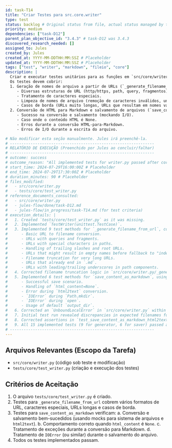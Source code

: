 ```yaml
---
id: task-T14
title: "Criar Testes para src.core.writer"
type: test
status: backlog # Original status from file, actual status managed by task-index.md
priority: medium
dependencies: ["task-D12"]
parent_plan_objective_id: "3.4.3" # task-D12 was 3.4.3
discovered_research_needed: []
assigned_to: Jules
created_by: Jules
created_at: YYYY-MM-DDTHH:MM:SSZ # Placeholder
updated_at: YYYY-MM-DDTHH:MM:SSZ # Placeholder
tags: ["test", "writer", "markdown", "fileio", "core"]
description: |
  Criar e executar testes unitários para as funções em `src/core/writer.py`.
  Os testes devem cobrir:
  1. Geração de nomes de arquivo a partir de URLs (`_generate_filename_from_url`).
     - Diversas estruturas de URL (http/https, path, query, fragmentos).
     - Tratamento de caracteres especiais.
     - Limpeza de nomes de arquivo (remoção de caracteres inválidos, underscores).
     - Casos de borda (URLs muito longas, URLs que resultam em nomes vazios).
  2. Conversão de HTML para Markdown e salvamento de arquivos (`save_content_as_markdown`).
     - Sucesso na conversão e salvamento (mockando I/O).
     - Caso onde o conteúdo HTML é None.
     - Erros durante a conversão HTML-para-Markdown.
     - Erros de I/O durante a escrita do arquivo.

# Não modificar esta seção manualmente. Jules irá preenchê-la.
# ---------------------------------------------------------------
# RELATÓRIO DE EXECUÇÃO (Preenchido por Jules ao concluir/falhar)
# ---------------------------------------------------------------
# outcome: success
# outcome_reason: "All implemented tests for writer.py passed after corrections to tests and a minor fix in writer.py."
# start_time: 2024-07-29T16:00:00Z # Placeholder
# end_time: 2024-07-29T17:30:00Z # Placeholder
# duration_minutes: 90 # Placeholder
# files_modified:
#   - src/core/writer.py
#   - tests/core/test_writer.py
# reference_documents_consulted:
#   - src/core/writer.py
#   - jules-flow/done/task-D12.md
#   - jules-flow/in_progress/task-T14.md (for test criteria)
# execution_details: |
#   1. Created `tests/core/test_writer.py` as it was missing.
#   2. Implemented `TestWriter(unittest.TestCase)`.
#   3. Implemented 9 test methods for `_generate_filename_from_url`, covering:
#      - Basic URL to filename conversion.
#      - URLs with queries and fragments.
#      - URLs with special characters in paths.
#      - Handling of trailing slashes and root URLs.
#      - URLs that might result in empty names before fallback to "index.md".
#      - Filename truncation for very long URLs.
#      - URLs that already end in `.md`.
#      - URLs with leading/trailing underscores in path components.
#   4. Corrected filename truncation logic in `src/core/writer.py/_generate_filename_from_url` (removed an erroneous `-1`).
#   5. Implemented 6 test methods for `save_content_as_markdown`, using `unittest.mock.patch` for file system operations and `html2text`:
#      - Successful save scenario.
#      - Handling of `html_content=None`.
#      - Error during `html2text` conversion.
#      - `IOError` during `Path.mkdir`.
#      - `IOError` during `open`.
#      - Usage of default `output_dir`.
#   6. Corrected an `UnboundLocalError` in `src/core/writer.py` within the `except IOError` block of `save_content_as_markdown` by defining `file_path` earlier.
#   7. Initial test run revealed discrepancies in expected filenames for `_generate_filename_from_url` due to how dots (`.`) are handled by the regex. Corrected test expectations to align with current code (dots are not replaced by `[^\w._-]`).
#   8. Corrected assertions in `test_save_content_as_markdown_html2text_error` (mkdir should not be called) and `test_save_content_as_markdown_default_output_dir` (removed an incorrect assertion).
#   9. All 15 implemented tests (9 for generator, 6 for saver) passed after these adjustments.
# ---------------------------------------------------------------
---
```


## Arquivos Relevantes (Escopo da Tarefa)
* `src/core/writer.py` (código sob teste e modificação)
* `tests/core/test_writer.py` (criação e execução dos testes)

## Critérios de Aceitação
1.  O arquivo `tests/core/test_writer.py` é criado.
2.  Testes para `_generate_filename_from_url` cobrem vários formatos de URL, caracteres especiais, URLs longas e casos de borda.
3.  Testes para `save_content_as_markdown` verificam:
    a. Conversão e salvamento bem-sucedidos (usando mocks para sistema de arquivos e `html2text`).
    b. Comportamento correto quando `html_content` é `None`.
    c. Tratamento de exceções durante a conversão para Markdown.
    d. Tratamento de `IOError` (ou similar) durante o salvamento do arquivo.
4.  Todos os testes implementados passam.
```
